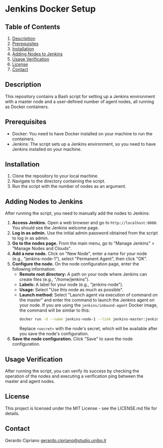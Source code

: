 # Jenkins Docker Setup

## Table of Contents

1. [Description](#description)
2. [Prerequisites](#prerequisites)
3. [Installation](#installation)
4. [Adding Nodes to Jenkins](#adding-nodes-to-jenkins)
5. [Usage Verification](#usage-verification)
6. [License](#license)
7. [Contact](#contact)

## Description

This repository contains a Bash script for setting up a Jenkins environment with a master node and a user-defined number of agent nodes, all running as Docker containers.

## Prerequisites

- Docker: You need to have Docker installed on your machine to run the containers.
- Jenkins: The script sets up a Jenkins environment, so you need to have Jenkins installed on your machine.

## Installation

1. Clone the repository to your local machine.
2. Navigate to the directory containing the script.
3. Run the script with the number of nodes as an argument.

## Adding Nodes to Jenkins

After running the script, you need to manually add the nodes to Jenkins:

1. **Access Jenkins.** Open a web browser and go to `http://localhost:8080`. You should see the Jenkins welcome page.
2. **Log in as admin.** Use the initial admin password obtained from the script to log in as admin.
3. **Go to the nodes page.** From the main menu, go to "Manage Jenkins" > "Manage Nodes and Clouds".
4. **Add a new node.** Click on "New Node", enter a name for your node (e.g., "jenkins-node-1"), select "Permanent Agent", then click "OK".
5. **Configure the node.** On the node configuration page, enter the following information:
   - **Remote root directory:** A path on your node where Jenkins can create files (e.g., "/home/jenkins").
   - **Labels:** A label for your node (e.g., "jenkins-node").
   - **Usage:** Select "Use this node as much as possible".
   - **Launch method:** Select "Launch agent via execution of command on the master" and enter the command to launch the Jenkins agent on your node. If you are using the `jenkins/inbound-agent` Docker image, the command will be similar to this:
     ```bash
     docker run -d --name jenkins-node-1 --link jenkins-master:jenkins-master jenkins/inbound-agent java -jar /usr/share/jenkins/agent.jar -jnlpUrl http://jenkins-master:8080/computer/jenkins-node-1/jenkins-agent.jnlp -secret <secret> -workDir "/home/jenkins"
     ```
     Replace `<secret>` with the node's secret, which will be available after you save the node's configuration.
6. **Save the node configuration.** Click "Save" to save the node configuration.

## Usage Verification

After running the script, you can verify its success by checking the operation of the nodes and executing a verification ping between the master and agent nodes.

## License

This project is licensed under the MIT License - see the LICENSE.md file for details.

## Contact

Gerardo Cipriano
gerardo.cipriano@studio.unibo.it

